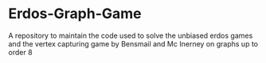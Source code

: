 # Erdos-Graph-Game
A repository to maintain the code used to solve the unbiased erdos games and the vertex capturing game by Bensmail and Mc Inerney on graphs up to order 8
